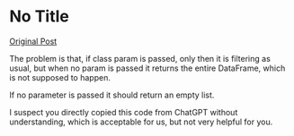 # No Title

[Original Post](https://discourse.onlinedegree.iitm.ac.in/t/161120/167)

<p>The problem is that, if class param is passed, only then it is filtering as usual, but when no param is passed it returns the entire DataFrame, which is not supposed to happen.</p>
<p>If no parameter is passed it should return an empty list.</p>
<p>I suspect you directly copied this code from ChatGPT without understanding, which is acceptable for us, but not very helpful for you.</p>